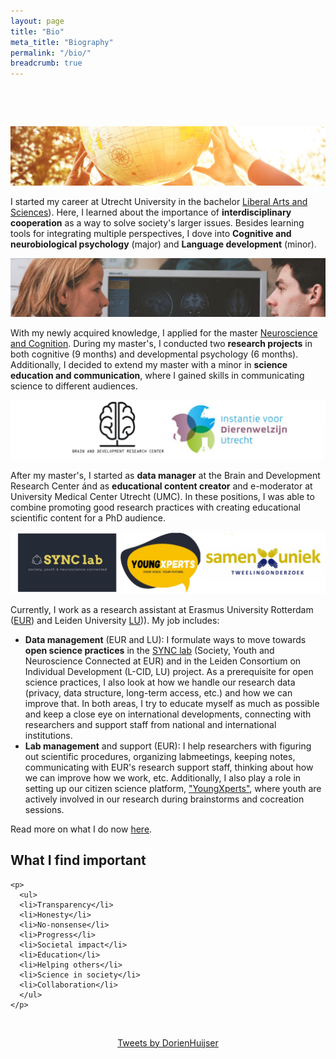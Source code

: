 ```yaml
---
layout: page
title: "Bio"
meta_title: "Biography"
permalink: "/bio/"
breadcrumb: true
---
```



<html>

  <head>
        <meta name="viewport" content="width-device-width, initial-scale=1">

        <style>
​      img{border-radius: 50%;}

```html
* {
  box-sizing: border-box;
}
    /* Create two equal columns that float next to each other /
    .column {
    float: left;
    width: 50%;
    padding: 5px;
    }
    /* Clear floats after the columns */
    .row:after {
        content: "";
        display: table;
        clear: both;
    }
```

​    </style>

  </head>

<body>

<p><img src="../images/las.jpg" style="zoom:80%;" /></p>

<p> I started my career at Utrecht University in the bachelor <a href="https://www.uu.nl/bachelors/liberal-arts-and-sciences">Liberal Arts and Sciences</a>). Here, I learned about the importance of <b>interdisciplinary cooperation</b> as a way to solve society's larger issues. Besides learning tools for integrating multiple perspectives, I dove into <b>Cognitive and neurobiological psychology</b> (major) and <b>Language development</b> (minor).</p>

<p><img src="../images/nc.jpg" style="zoom:80%;" /></p>
<p>With my newly acquired knowledge, I applied for the master <a href="https://www.uu.nl/masters/en/neuroscience-and-cognition">Neuroscience and Cognition</a>. During my master's, I conducted two <b>research projects</b> in both cognitive (9 months) and developmental psychology (6 months). Additionally, I decided to extend my master with a minor in <b>science education and communication</b>, where I gained skills in communicating science to different audiences.</p>

<p><img src="../images/previouswork.jpg" style="zoom:80%;" /></p>
<p>After my master's, I started as <b>data manager</b> at the Brain and Development Research Center ánd as <b>educational content creator</b> and e-moderator at University Medical Center Utrecht (UMC). In these positions, I was able to combine promoting good research practices with creating educational scientific content for a PhD audience.</p>

<p><img src="../images/currentwork.jpg" style="zoom:80%;" /></p>
<p>Currently, I work as a research assistant at Erasmus University Rotterdam (<a href="https://www.eur.nl/people/dorien-huijser">EUR</a>) and Leiden University <a href="https://www.universiteitleiden.nl/en/staffmembers/dorien-huijser">LU</a>)). My job includes:
     <ul>
    <li><strong>Data management</strong> (EUR and LU): I formulate ways to move towards <strong>open science practices</strong> in the <a href="http://erasmus-synclab.nl/">SYNC lab</a> (Society, Youth and Neuroscience Connected at EUR) and in the Leiden Consortium on Individual Development (L-CID, LU) project. As a prerequisite for open science practices, I also look at how we handle our research data (privacy, data structure, long-term access, etc.) and how we can improve that. In both areas, I try to educate myself as much as possible and keep a close eye on international developments, connecting with researchers and support staff from national and international institutions.</li>
<li><strong>Lab management</strong> and support (EUR): I help researchers with figuring out scientific procedures, organizing labmeetings, keeping notes, communicating with EUR's research support staff, thinking about how we can improve how we work, etc. Additionally, I also play a role in setting up our citizen science platform, <a href="https://youngxperts.nl">"YoungXperts"</a>, where youth are actively involved in our research during brainstorms and cocreation sessions.</li>
</ul></p>


<p>Read more on what I do now <a href="../what-i-do">here</a>.</p>



 <h2> What I find important</h2>

```
<p>
  <ul> 
  <li>Transparency</li>
  <li>Honesty</li>
  <li>No-nonsense</li>
  <li>Progress</li>
  <li>Societal impact</li>
  <li>Education</li>
  <li>Helping others</li>
  <li>Science in society</li>
  <li>Collaboration</li>
  </ul>
</p>
```

<br>



<p style="text-align:center;"><a class="twitter-timeline" data-lang="en" data-width="250" data-height="350" data-theme="light" href="https://twitter.com/DorienHuijser?ref_src=twsrc%5Etfw">Tweets by DorienHuijser</a> <script async src="https://platform.twitter.com/widgets.js" charset="utf-8"></script></p>



</body>  

</html>